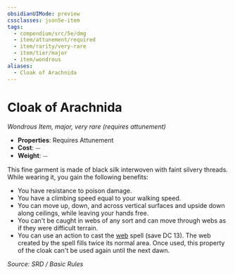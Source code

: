 ```yaml
---
obsidianUIMode: preview
cssclasses: json5e-item
tags:
  - compendium/src/5e/dmg
  - item/attunement/required
  - item/rarity/very-rare
  - item/tier/major
  - item/wondrous
aliases:
  - Cloak of Arachnida
---
```

# Cloak of Arachnida
*Wondrous Item, major, very rare (requires attunement)*  

- **Properties**: Requires Attunement
- **Cost**: ⏤
- **Weight**: ⏤

This fine garment is made of black silk interwoven with faint silvery threads. While wearing it, you gain the following benefits:

- You have resistance to poison damage.  
- You have a climbing speed equal to your walking speed.  
- You can move up, down, and across vertical surfaces and upside down along ceilings, while leaving your hands free.  
- You can't be caught in webs of any sort and can move through webs as if they were difficult terrain.  
- You can use an action to cast the [web](compendium/spells/web.md) spell (save DC 13). The web created by the spell fills twice its normal area. Once used, this property of the cloak can't be used again until the next dawn.  

*Source: SRD / Basic Rules*